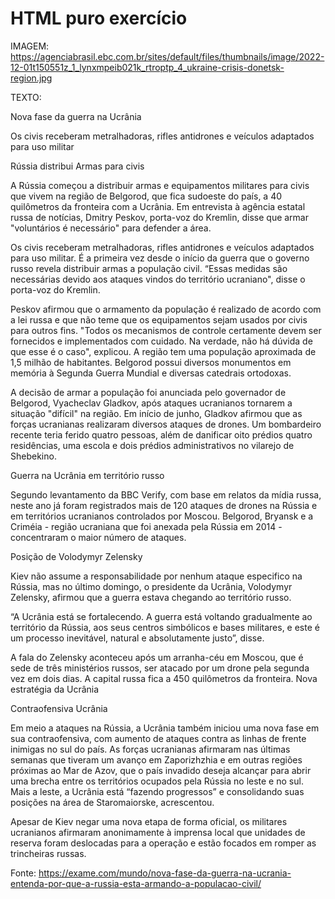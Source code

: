 # HTML puro exercício

IMAGEM: https://agenciabrasil.ebc.com.br/sites/default/files/thumbnails/image/2022-12-01t150551z_1_lynxmpeib021k_rtroptp_4_ukraine-crisis-donetsk-region.jpg

TEXTO: 

Nova fase da guerra na Ucrânia

Os civis receberam metralhadoras, rifles antidrones e veículos adaptados para uso militar

Rússia distribui Armas para civis

A Rússia começou a distribuir armas e equipamentos militares para civis que vivem na região de Belgorod, que fica sudoeste do país, a 40 quilômetros da fronteira com a Ucrânia. Em entrevista à agência estatal russa de notícias, Dmitry Peskov, porta-voz do Kremlin, disse que armar "voluntários é necessário" para defender a área.

Os civis receberam metralhadoras, rifles antidrones e veículos adaptados para uso militar. É a primeira vez desde o início da guerra que o governo russo revela distribuir armas a população civil. “Essas medidas são necessárias devido aos ataques vindos do território ucraniano", disse o porta-voz do Kremlin.

Peskov afirmou que o armamento da população é realizado de acordo com a lei russa e que não teme que os equipamentos sejam usados por civis para outros fins. "Todos os mecanismos de controle certamente devem ser fornecidos e implementados com cuidado. Na verdade, não há dúvida de que esse é o caso", explicou. A região tem uma população aproximada de 1,5 milhão de habitantes. Belgorod possui diversos monumentos em memória à Segunda Guerra Mundial e diversas catedrais ortodoxas.

A decisão de armar a população foi anunciada pelo governador de Belgorod, Vyacheclav Gladkov, após ataques ucranianos tornarem a situação "difícil" na região. Em início de junho, Gladkov afirmou que as forças ucranianas realizaram diversos ataques de drones. Um bombardeiro recente teria ferido quatro pessoas, além de danificar oito prédios quatro residências, uma escola e dois prédios administrativos no vilarejo de Shebekino.


Guerra na Ucrânia em território russo

Segundo levantamento da BBC Verify, com base em relatos da mídia russa, neste ano já foram registrados mais de 120 ataques de drones na Rússia e em territórios ucranianos controlados por Moscou. Belgorod, Bryansk e a Criméia - região ucraniana que foi anexada pela Rússia em 2014 - concentraram o maior número de ataques.

Posição de Volodymyr Zelensky 

Kiev não assume a responsabilidade por nenhum ataque especifico na Rússia, mas no último domingo, o presidente da Ucrânia, Volodymyr Zelensky, afirmou que a guerra estava chegando ao território russo.

“A Ucrânia está se fortalecendo. A guerra está voltando gradualmente ao território da Rússia, aos seus centros simbólicos e bases militares, e este é um processo inevitável, natural e absolutamente justo”, disse.

A fala do Zelensky aconteceu após um arranha-céu em Moscou, que é sede de três ministérios russos, ser atacado por um drone pela segunda vez em dois dias. A capital russa fica a 450 quilômetros da fronteira. 
Nova estratégia da Ucrânia

Contraofensiva Ucrânia

Em meio a ataques na Rússia, a Ucrânia também iniciou uma nova fase em sua contraofensiva, com aumento de ataques contra as linhas de frente inimigas no sul do país. As forças ucranianas afirmaram nas últimas semanas que tiveram um avanço em Zaporizhzhia e em outras regiões próximas ao Mar de Azov, que o país invadido deseja alcançar para abrir uma brecha entre os territórios ocupados pela Rússia no leste e no sul. Mais a leste, a Ucrânia está “fazendo progressos” e consolidando suas posições na área de Staromaiorske, acrescentou. 

Apesar de Kiev negar uma nova etapa de forma oficial, os militares ucranianos afirmaram anonimamente à imprensa local que unidades de reserva foram deslocadas para a operação e estão focados em romper as trincheiras russas. 

Fonte: https://exame.com/mundo/nova-fase-da-guerra-na-ucrania-entenda-por-que-a-russia-esta-armando-a-populacao-civil/
